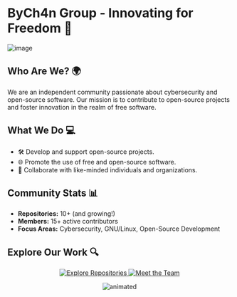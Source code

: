 # ByCh4n Group - Innovating for Freedom 🚀

![image](https://user-images.githubusercontent.com/54551308/183921353-2d19c482-484e-48c8-8895-f613650d20fd.png)

## Who Are We? 🌍
We are an independent community passionate about cybersecurity and open-source software. Our mission is to contribute to open-source projects and foster innovation in the realm of free software.

## What We Do 💻
- 🛠️ Develop and support open-source projects.
- 🌐 Promote the use of free and open-source software.
- 🤝 Collaborate with like-minded individuals and organizations.

## Community Stats 📊
- **Repositories:** 10+ (and growing!)
- **Members:** 15+ active contributors
- **Focus Areas:** Cybersecurity, GNU/Linux, Open-Source Development

## Explore Our Work 🔍
<p align="center">
  <a href="https://github.com/ByCh4n">
    <img src="https://img.shields.io/badge/Explore%20Repositories-🔗-blue" alt="Explore Repositories">
  </a>
  <a href="https://github.com/ByCh4n?tab=members">
    <img src="https://img.shields.io/badge/Meet%20the%20Team-👥-green" alt="Meet the Team">
  </a>
</p>

<p align="center">
  <img src="https://user-images.githubusercontent.com/54551308/184007864-6319e526-4b27-48cc-b912-49d18ccb35fc.gif" alt="animated"/>
</p>
